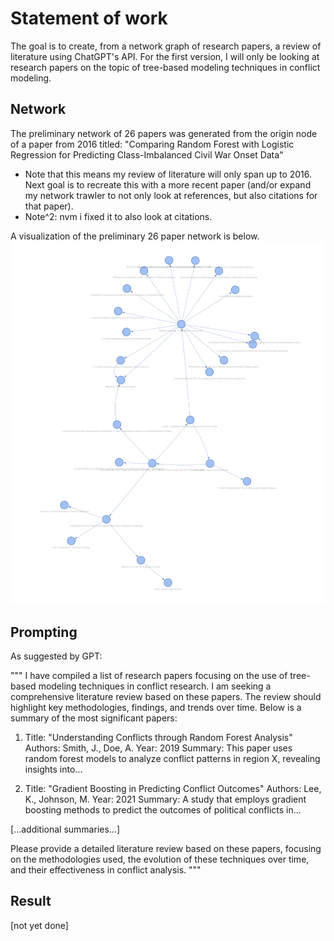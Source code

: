# Statement of work
The goal is to create, from a network graph of research papers, a review of literature using ChatGPT's API. For the first version, I will only be looking at research papers on the topic of tree-based modeling techniques in conflict modeling. 

## Network 
The preliminary network of 26 papers was generated from the origin node of a paper from 2016 titled: "Comparing Random Forest with Logistic Regression for Predicting Class-Imbalanced Civil War Onset Data"
- Note that this means my review of literature will only span up to 2016. Next goal is to recreate this with a more recent paper (and/or expand my network trawler to not only look at references, but also citations for that paper).
- Note^2: nvm i fixed it to also look at citations.

A visualization of the preliminary 26 paper network is below. 
![Alt text](images/rf26.png)

## Prompting
As suggested by GPT: 

"""
I have compiled a list of research papers focusing on the use of tree-based modeling techniques in conflict research. I am seeking a comprehensive literature review based on these papers. The review should highlight key methodologies, findings, and trends over time. Below is a summary of the most significant papers:

1. Title: "Understanding Conflicts through Random Forest Analysis"
   Authors: Smith, J., Doe, A.
   Year: 2019
   Summary: This paper uses random forest models to analyze conflict patterns in region X, revealing insights into...

2. Title: "Gradient Boosting in Predicting Conflict Outcomes"
   Authors: Lee, K., Johnson, M.
   Year: 2021
   Summary: A study that employs gradient boosting methods to predict the outcomes of political conflicts in...

[...additional summaries...]

Please provide a detailed literature review based on these papers, focusing on the methodologies used, the evolution of these techniques over time, and their effectiveness in conflict analysis.
"""


## Result
[not yet done]